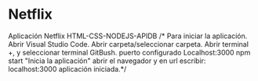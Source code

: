 # Netflix
Aplicación Netflix HTML-CSS-NODEJS-APIDB 
/* Para iniciar la aplicación.
Abrir Visual Studio Code.
Abrir carpeta/seleccionar carpeta.
Abrir terminal +, y seleccionar terminal GitBush.
puerto configurado Localhost:3000
npm start "Inicia la aplicación"
abrir el navegador y en url escribir: localhost:3000
aplicación iniciada.*/



